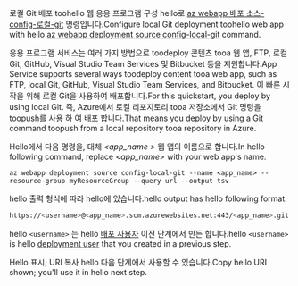 <span data-ttu-id="9c3bf-101">로컬 Git 배포 toohello 웹 응용 프로그램 구성 hello로 [az webapp 배포 소스-config-로컬-git](/cli/azure/webapp/deployment/source#config-local-git) 명령입니다.</span><span class="sxs-lookup"><span data-stu-id="9c3bf-101">Configure local Git deployment toohello web app with hello [az webapp deployment source config-local-git](/cli/azure/webapp/deployment/source#config-local-git) command.</span></span>

<span data-ttu-id="9c3bf-102">응용 프로그램 서비스는 여러 가지 방법으로 toodeploy 콘텐츠 tooa 웹 앱, FTP, 로컬 Git, GitHub, Visual Studio Team Services 및 Bitbucket 등을 지원합니다.</span><span class="sxs-lookup"><span data-stu-id="9c3bf-102">App Service supports several ways toodeploy content tooa web app, such as FTP, local Git, GitHub, Visual Studio Team Services, and Bitbucket.</span></span> <span data-ttu-id="9c3bf-103">이 빠른 시작을 위해 로컬 Git을 사용하여 배포합니다.</span><span class="sxs-lookup"><span data-stu-id="9c3bf-103">For this quickstart, you deploy by using local Git.</span></span> <span data-ttu-id="9c3bf-104">즉, Azure에서 로컬 리포지토리 tooa 저장소에서 Git 명령을 toopush를 사용 하 여 배포 합니다.</span><span class="sxs-lookup"><span data-stu-id="9c3bf-104">That means you deploy by using a Git command toopush from a local repository tooa repository in Azure.</span></span> 

<span data-ttu-id="9c3bf-105">Hello에서 다음 명령을, 대체  *\<app_name >* 웹 앱의 이름으로 합니다.</span><span class="sxs-lookup"><span data-stu-id="9c3bf-105">In hello following command, replace *\<app_name>* with your web app's name.</span></span>

```azurecli-interactive
az webapp deployment source config-local-git --name <app_name> --resource-group myResourceGroup --query url --output tsv
```

<span data-ttu-id="9c3bf-106">hello 출력 형식에 따라 hello에 있습니다.</span><span class="sxs-lookup"><span data-stu-id="9c3bf-106">hello output has hello following format:</span></span>

```bash
https://<username>@<app_name>.scm.azurewebsites.net:443/<app_name>.git
```

<span data-ttu-id="9c3bf-107">hello `<username>` 는 hello [배포 사용자](#configure-a-deployment-user) 이전 단계에서 만든 합니다.</span><span class="sxs-lookup"><span data-stu-id="9c3bf-107">hello `<username>` is hello [deployment user](#configure-a-deployment-user) that you created in a previous step.</span></span>

<span data-ttu-id="9c3bf-108">Hello 표시; URI 복사 hello 다음 단계에서 사용할 수 있습니다.</span><span class="sxs-lookup"><span data-stu-id="9c3bf-108">Copy hello URI shown; you'll use it in hello next step.</span></span>
